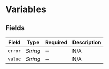# Variables


## Fields

| Field              | Type               | Required           | Description        |
| ------------------ | ------------------ | ------------------ | ------------------ |
| `error`            | *String*           | :heavy_minus_sign: | N/A                |
| `value`            | *String*           | :heavy_minus_sign: | N/A                |
